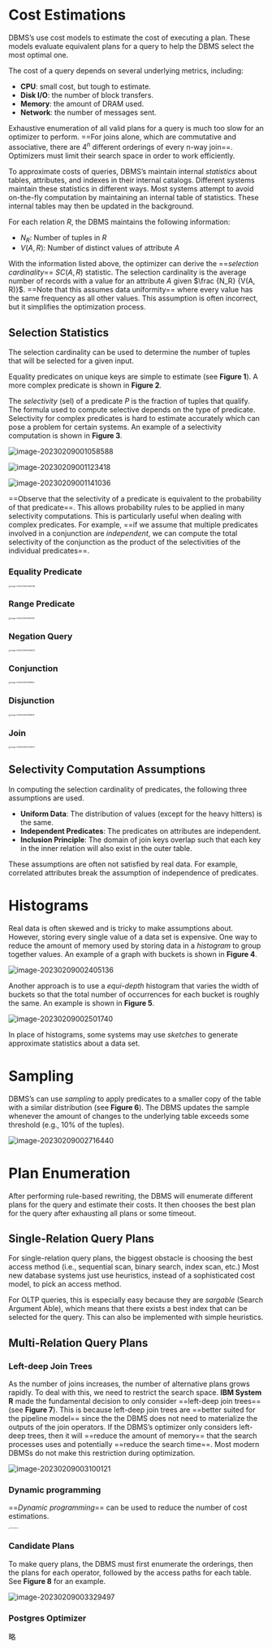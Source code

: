 # Cost Estimations

DBMS’s use cost models to estimate the cost of executing a plan. These models evaluate equivalent plans for a query to help the DBMS select the most optimal one.

The cost of a query depends on several underlying metrics, including:

* **CPU**: small cost, but tough to estimate.
* **Disk I/O**: the number of block transfers.
* **Memory**: the amount of DRAM used.
* **Network**: the number of messages sent.

Exhaustive enumeration of all valid plans for a query is much too slow for an optimizer to perform. ==For joins alone, which are commutative and associative, there are $4^n$ different orderings of every n-way join==. Optimizers must limit their search space in order to work efficiently.

To approximate costs of queries, DBMS’s maintain internal *statistics* about tables, attributes, and indexes in their internal catalogs. Different systems maintain these statistics in different ways. Most systems attempt to avoid on-the-fly computation by maintaining an internal table of statistics. These internal tables may then be updated in the background.

For each relation $R$, the DBMS maintains the following information:

* $N_R$: Number of tuples in $R$
* $V (A, R)$: Number of distinct values of attribute $A$

With the information listed above, the optimizer can derive the ==*selection cardinality*== $SC(A, R)$ statistic. The selection cardinality is the average number of records with a value for an attribute $A$ given $\frac {N_R} {V(A, R)}$. ==Note that this assumes data uniformity== where every value has the same frequency as all
other values. This assumption is often incorrect, but it simplifies the optimization process.

## Selection Statistics

The selection cardinality can be used to determine the number of tuples that will be selected for a given input.

Equality predicates on unique keys are simple to estimate (see **Figure 1**). A more complex predicate is shown in **Figure 2**.

The *selectivity* (sel) of a predicate $P$ is the fraction of tuples that qualify. The formula used to compute selective depends on the type of predicate. Selectivity for complex predicates is hard to estimate accurately which can pose a problem for certain systems. An example of a selectivity computation is shown in **Figure 3**.

![image-20230209001058588](https://littleneko.oss-cn-beijing.aliyuncs.com/img/image-20230209001058588.png)

![image-20230209001123418](https://littleneko.oss-cn-beijing.aliyuncs.com/img/image-20230209001123418.png)

![image-20230209001141036](https://littleneko.oss-cn-beijing.aliyuncs.com/img/image-20230209001141036.png)

==Observe that the selectivity of a predicate is equivalent to the probability of that predicate==. This allows probability rules to be applied in many selectivity computations. This is particularly useful when dealing with complex predicates. For example, ==if we assume that multiple predicates involved in a conjunction are *independent*, we can compute the total selectivity of the conjunction as the product of the selectivities of the individual predicates==.

### Equality Predicate

<img src="https://littleneko.oss-cn-beijing.aliyuncs.com/img/image-20230209001446098.png" alt="image-20230209001446098" style="zoom: 25%;" />

### Range Predicate

<img src="https://littleneko.oss-cn-beijing.aliyuncs.com/img/image-20230209001514536.png" alt="image-20230209001514536" style="zoom:25%;" />

### Negation Query

<img src="https://littleneko.oss-cn-beijing.aliyuncs.com/img/image-20230209001544903.png" alt="image-20230209001544903" style="zoom:25%;" />

### Conjunction

<img src="https://littleneko.oss-cn-beijing.aliyuncs.com/img/image-20230209001808591.png" alt="image-20230209001808591" style="zoom:25%;" />

### Disjunction

<img src="https://littleneko.oss-cn-beijing.aliyuncs.com/img/image-20230209001838915.png" alt="image-20230209001838915" style="zoom:25%;" />

### Join

<img src="https://littleneko.oss-cn-beijing.aliyuncs.com/img/image-20230209002209147.png" alt="image-20230209002209147" style="zoom:25%;" />

## Selectivity Computation Assumptions

In computing the selection cardinality of predicates, the following three assumptions are used.

* **Uniform Data**: The distribution of values (except for the heavy hitters) is the same.
* **Independent Predicates**: The predicates on attributes are independent.
* **Inclusion Principle**: The domain of join keys overlap such that each key in the inner relation will also exist in the outer table.

These assumptions are often not satisfied by real data. For example, correlated attributes break the assumption of independence of predicates.

# Histograms

Real data is often skewed and is tricky to make assumptions about. However, storing every single value of a data set is expensive. One way to reduce the amount of memory used by storing data in a *histogram* to group together values. An example of a graph with buckets is shown in **Figure 4**.

![image-20230209002405136](https://littleneko.oss-cn-beijing.aliyuncs.com/img/image-20230209002405136.png)

Another approach is to use a *equi-depth* histogram that varies the width of buckets so that the total number of occurrences for each bucket is roughly the same. An example is shown in **Figure 5**.

![image-20230209002501740](https://littleneko.oss-cn-beijing.aliyuncs.com/img/image-20230209002501740.png)

In place of histograms, some systems may use *sketches* to generate approximate statistics about a data set.

# Sampling

DBMS’s can use *sampling* to apply predicates to a smaller copy of the table with a similar distribution (see **Figure 6**). The DBMS updates the sample whenever the amount of changes to the underlying table exceeds some threshold (e.g., 10% of the tuples).

![image-20230209002716440](https://littleneko.oss-cn-beijing.aliyuncs.com/img/image-20230209002716440.png)

# Plan Enumeration

After performing rule-based rewriting, the DBMS will enumerate different plans for the query and estimate their costs. It then chooses the best plan for the query after exhausting all plans or some timeout.

## Single-Relation Query Plans

For single-relation query plans, the biggest obstacle is choosing the best access method (i.e., sequential scan, binary search, index scan, etc.) Most new database systems just use heuristics, instead of a sophisticated cost model, to pick an access method.

For OLTP queries, this is especially easy because they are *sargable* (Search Argument Able), which means that there exists a best index that can be selected for the query. This can also be implemented with simple heuristics.

## Multi-Relation Query Plans

### Left-deep Join Trees
As the number of joins increases, the number of alternative plans grows rapidly. To deal with this, we need to restrict the search space. **IBM System R** made the fundamental decision to only consider ==left-deep join trees== (see **Figure 7**). This is because left-deep join trees are ==better suited for the pipeline model== since the the DBMS does not need to materialize the outputs of the join operators. If the DBMS’s optimizer only considers left-deep trees, then it will ==reduce the amount of memory== that the search processes uses and potentially ==reduce the search time==. Most modern DBMSs do not make this restriction during optimization.

![image-20230209003100121](https://littleneko.oss-cn-beijing.aliyuncs.com/img/image-20230209003100121.png)

### Dynamic programming

==*Dynamic programming*== can be used to reduce the number of cost estimations.

<img src="https://littleneko.oss-cn-beijing.aliyuncs.com/img/021200101805_01.png" alt="021200101805_01" style="zoom: 15%;" />


### Candidate Plans

To make query plans, the DBMS must first enumerate the orderings, then the plans for each operator, followed by the access paths for each table. See **Figure 8** for an example. 

![image-20230209003329497](https://littleneko.oss-cn-beijing.aliyuncs.com/img/image-20230209003329497.png)

### Postgres Optimizer

略